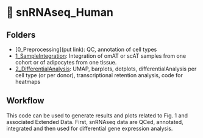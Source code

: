 # :file_folder: snRNAseq_Human

## Folders

- [0_Preprocessing](put link): QC, annotation of cell types
- [1_SampleIntegration](link): Integration of omAT or scAT samples from one cohort or of adipocytes from one tissue.
- [2_DifferentialAnalysis](link): UMAP, barplots, dotplots, differentialAnalysis per cell type (or per donor), transcriptional retention analysis, code for heatmaps



## Workflow
This code can be used to generate results and plots related to Fig. 1 and associated Extended Data. First, snRNAseq data are QCed, annotated, integrated and then used for differential gene expression analysis. 